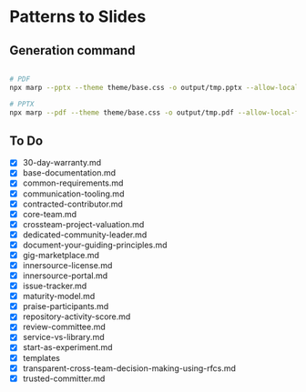 # Patterns to Slides

## Generation command

```sh

# PDF
npx marp --pptx --theme theme/base.css -o output/tmp.pptx --allow-local-files slides/base-documentation.md

# PPTX
npx marp --pdf --theme theme/base.css -o output/tmp.pdf --allow-local-files slides/base-documentation.md
```

## To Do

- [x] 30-day-warranty.md
- [x] base-documentation.md
- [x] common-requirements.md
- [x] communication-tooling.md
- [x] contracted-contributor.md
- [x] core-team.md
- [x] crossteam-project-valuation.md
- [x] dedicated-community-leader.md
- [x] document-your-guiding-principles.md
- [x] gig-marketplace.md
- [x] innersource-license.md
- [x] innersource-portal.md
- [x] issue-tracker.md
- [x] maturity-model.md
- [x] praise-participants.md
- [x] repository-activity-score.md
- [x] review-committee.md
- [x] service-vs-library.md
- [x] start-as-experiment.md
- [x] templates
- [x] transparent-cross-team-decision-making-using-rfcs.md
- [x] trusted-committer.md
